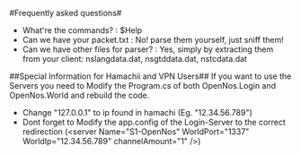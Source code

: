 #Frequently asked questions#
 * What're the commands? : $Help
 * Can we have your packet.txt : No! parse them yourself, just sniff them!
 * Can we have other files for parser? : Yes, simply by extracting them from your client: nslangdata.dat, nsgtddata.dat, nstcdata.dat

##Special Information for Hamachii and VPN Users##
If you want to use the Servers you need to Modify the Program.cs of both OpenNos.Login and OpenNos.World and rebuild the code.
 * Change "127.0.0.1" to ip found in hamachi (Eg. "12.34.56.789")
 * Dont forget to Modify the app.config of the Login-Server to the correct redirection (\<server Name="S1-OpenNos" WorldPort="1337" WorldIp="12.34.56.789" channelAmount="1" />\)
